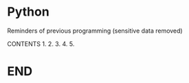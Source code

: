 # Python
Reminders of previous programming (sensitive data removed)

CONTENTS
1.
2.
3.
4.
5.

# END





#####
